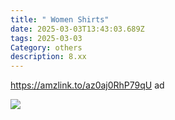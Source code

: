 ```yaml
---
title: " Women Shirts"
date: 2025-03-03T13:43:03.689Z
tags: 2025-03-03
Category: others
description: 8.xx
---
```

https://amzlink.to/az0aj0RhP79qU  ad <!--StartFragment-->

![](https://m.media-amazon.com/images/I/71R2K0PMUEL._AC_SX569_.jpg)

<!--EndFragment-->